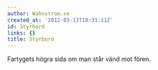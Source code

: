 ```yaml
---
author: Wahnstrom.se
created_at: '2012-03-13T18:31:11Z'
id: Styrbord
links: {}
title: Styrbord
---
```


Fartygets högra sida om man står vänd mot fören.